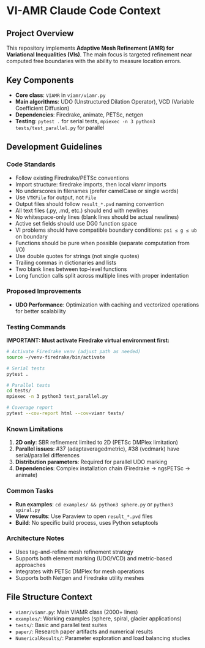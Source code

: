# VI-AMR Claude Code Context

## Project Overview
This repository implements **Adaptive Mesh Refinement (AMR) for Variational Inequalities (VIs)**. The main focus is targeted refinement near computed free boundaries with the ability to measure location errors.

## Key Components
- **Core class**: `VIAMR` in `viamr/viamr.py`
- **Main algorithms**: UDO (Unstructured Dilation Operator), VCD (Variable Coefficient Diffusion)
- **Dependencies**: Firedrake, animate, PETSc, netgen
- **Testing**: `pytest .` for serial tests, `mpiexec -n 3 python3 tests/test_parallel.py` for parallel

## Development Guidelines

### Code Standards
- Follow existing Firedrake/PETSc conventions
- Import structure: firedrake imports, then local viamr imports
- No underscores in filenames (prefer camelCase or single words)
- Use `VTKFile` for output, not `File`
- Output files should follow `result_*.pvd` naming convention
- All text files (.py, .md, etc.) should end with newlines
- No whitespace-only lines (blank lines should be actual newlines)
- Active set fields should use DG0 function space
- VI problems should have compatible boundary conditions: `psi ≤ g ≤ ub` on boundary
- Functions should be pure when possible (separate computation from I/O)
- Use double quotes for strings (not single quotes)
- Trailing commas in dictionaries and lists
- Two blank lines between top-level functions
- Long function calls split across multiple lines with proper indentation

### Proposed Improvements
- **UDO Performance**: Optimization with caching and vectorized operations for better scalability

### Testing Commands
**IMPORTANT: Must activate Firedrake virtual environment first:**
```bash
# Activate Firedrake venv (adjust path as needed)
source ~/venv-firedrake/bin/activate

# Serial tests
pytest .

# Parallel tests
cd tests/
mpiexec -n 3 python3 test_parallel.py

# Coverage report
pytest --cov-report html --cov=viamr tests/
```

### Known Limitations
1. **2D only**: SBR refinement limited to 2D (PETSc DMPlex limitation)
2. **Parallel issues**: #37 (adaptaveragedmetric), #38 (vcdmark) have serial/parallel differences
3. **Distribution parameters**: Required for parallel UDO marking
4. **Dependencies**: Complex installation chain (Firedrake → ngsPETSc → animate)

### Common Tasks
- **Run examples**: `cd examples/ && python3 sphere.py` or `python3 spiral.py`
- **View results**: Use Paraview to open `result_*.pvd` files
- **Build**: No specific build process, uses Python setuptools

### Architecture Notes
- Uses tag-and-refine mesh refinement strategy
- Supports both element marking (UDO/VCD) and metric-based approaches
- Integrates with PETSc DMPlex for mesh operations
- Supports both Netgen and Firedrake utility meshes

## File Structure Context
- `viamr/viamr.py`: Main VIAMR class (2000+ lines)
- `examples/`: Working examples (sphere, spiral, glacier applications)
- `tests/`: Basic and parallel test suites
- `paper/`: Research paper artifacts and numerical results
- `NumericalResults/`: Parameter exploration and load balancing studies
